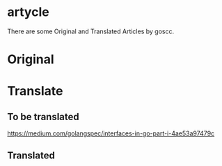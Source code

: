 # artycle
There are   some Original and Translated Articles by goscc.

# Original

# Translate
## To be translated
https://medium.com/golangspec/interfaces-in-go-part-i-4ae53a97479c

## Translated
